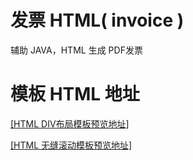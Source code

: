 # 发票 HTML( invoice )
辅助 JAVA，HTML 生成 PDF发票
# 模板 HTML 地址
<a href="https://leexhuan.github.io/Invoice/index.html" target="_blank">[HTML DIV布局模板预览地址]</a>

<a href="https://leexhuan.github.io/Invoice/new_file.html" target="_blank">[HTML 无缝滚动模板预览地址]</a>
